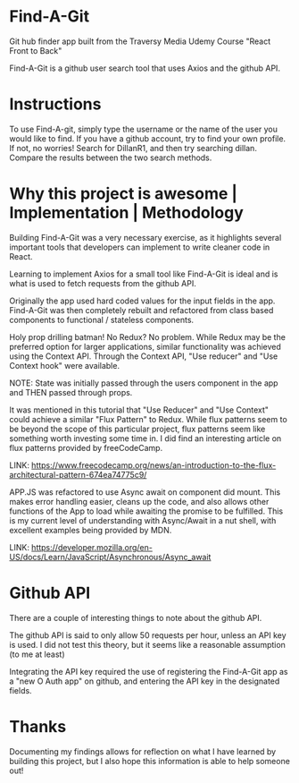 # Find-A-Git
Git hub finder app built from the Traversy Media Udemy Course "React Front to Back"

Find-A-Git is a github user search tool that uses Axios and the github API.

# Instructions 
To use Find-A-git, simply type the username or the name of the user you would like to find. If you have a github account, try to find your own profile.
If not, no worries! Search for DillanR1, and then try searching dillan. Compare the results between the two search methods.

# Why this project is awesome | Implementation | Methodology 

Building Find-A-Git was a very necessary exercise, as it highlights several important tools that developers can implement to write cleaner code in React.

Learning to implement Axios for a small tool like Find-A-Git is ideal and is what is used to fetch requests from the github API.

Originally the app used hard coded values for the input fields in the app. Find-A-Git was then completely rebuilt and refactored from class based components 
to functional / stateless components.

Holy prop drilling batman! No Redux? No problem. While Redux may be the preferred option for larger applications, similar functionality was achieved using the Context API.
Through the Context API, "Use reducer" and "Use Context hook" were available.

NOTE: State was initially passed through the users component in the app and THEN passed through props.

It was mentioned in this tutorial that "Use Reducer" and "Use Context" could achieve a 
similar "Flux Pattern" to Redux. While flux patterns seem to be beyond the scope of this particular project, flux patterns seem like something worth investing some time in.
I did find an interesting article on flux patterns provided by freeCodeCamp. 

LINK: https://www.freecodecamp.org/news/an-introduction-to-the-flux-architectural-pattern-674ea74775c9/

APP.JS was refactored to use Async await on component did mount. This makes error handling easier, cleans up the code, and also allows other functions of the App to load while
awaiting the promise to be fulfilled. This is my current level of understanding with Async/Await in a nut shell, with excellent examples being provided by MDN. 

LINK: https://developer.mozilla.org/en-US/docs/Learn/JavaScript/Asynchronous/Async_await

# Github API
There are a couple of interesting things to note about the github API.

The github API is said to only allow 50 requests per hour, unless an API key is used. I did not test this theory, but it seems like a reasonable assumption (to me at least)

Integrating the API key required the use of registering the Find-A-Git app as a "new O Auth app" on github, and entering the API key in the designated fields. 

# Thanks
Documenting my findings allows for reflection on what I have learned by building this project, but I also hope this information is able to help someone out!






